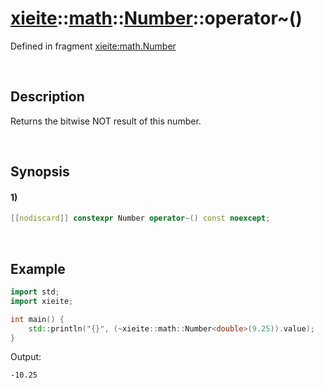 # [xieite](../../../../../xieite.md)\:\:[math](../../../../../math.md)\:\:[Number<Arithmetic>](../../../../number.md)\:\:operator~\(\)
Defined in fragment [xieite:math.Number](../../../../../../../src/math/number.cpp)

&nbsp;

## Description
Returns the bitwise NOT result of this number.

&nbsp;

## Synopsis
#### 1)
```cpp
[[nodiscard]] constexpr Number operator~() const noexcept;
```

&nbsp;

## Example
```cpp
import std;
import xieite;

int main() {
    std::println("{}", (~xieite::math::Number<double>(9.25)).value);
}
```
Output:
```
-10.25
```
